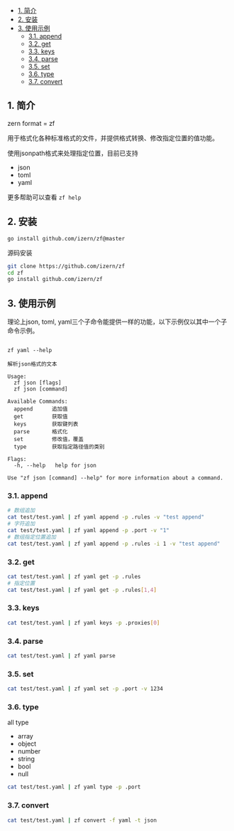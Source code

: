- [1. 简介](#1-简介)
- [2. 安装](#2-安装)
- [3. 使用示例](#3-使用示例)
  - [3.1. append](#31-append)
  - [3.2. get](#32-get)
  - [3.3. keys](#33-keys)
  - [3.4. parse](#34-parse)
  - [3.5. set](#35-set)
  - [3.6. type](#36-type)
  - [3.7. convert](#37-convert)


## 1. 简介
zern format = zf

用于格式化各种标准格式的文件，并提供格式转换、修改指定位置的值功能。

使用jsonpath格式来处理指定位置，目前已支持

* json
* toml
* yaml

更多帮助可以查看 `zf help`

## 2. 安装

 `go install github.com/izern/zf@master`

源码安装

```bash
git clone https://github.com/izern/zf
cd zf
go install github.com/izern/zf
```

## 3. 使用示例

理论上json, toml, yaml三个子命令能提供一样的功能，以下示例仅以其中一个子命令示例。

```text

zf yaml --help

解析json格式的文本

Usage:
  zf json [flags]
  zf json [command]

Available Commands:
  append      追加值
  get         获取值
  keys        获取键列表
  parse       格式化
  set         修改值，覆盖
  type        获取指定路径值的类别

Flags:
  -h, --help   help for json

Use "zf json [command] --help" for more information about a command.
```

### 3.1. append

```bash
# 数组追加
cat test/test.yaml | zf yaml append -p .rules -v "test append"
# 字符追加
cat test/test.yaml | zf yaml append -p .port -v "1"
# 数组指定位置追加
cat test/test.yaml | zf yaml append -p .rules -i 1 -v "test append"
```

### 3.2. get

```bash
cat test/test.yaml | zf yaml get -p .rules
# 指定位置
cat test/test.yaml | zf yaml get -p .rules[1,4]
```

### 3.3. keys

```bash
cat test/test.yaml | zf yaml keys -p .proxies[0]
```

### 3.4. parse

```bash
cat test/test.yaml | zf yaml parse
```

### 3.5. set

```bash
cat test/test.yaml | zf yaml set -p .port -v 1234
```

### 3.6. type

all type 

* array
* object
* number
* string
* bool
* null

```bash
cat test/test.yaml | zf yaml type -p .port
```

### 3.7. convert

```bash
cat test/test.yaml | zf convert -f yaml -t json
```
